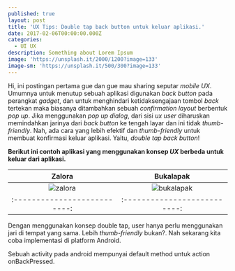 ```yaml
---
published: true
layout: post
title: 'UX Tips: Double tap back button untuk keluar aplikasi.'
date: 2017-02-06T00:00:00.000Z
categories:
  - UI UX
description: Something about Lorem Ipsum
image: 'https://unsplash.it/2000/1200?image=133'
image-sm: 'https://unsplash.it/500/300?image=133'
---
```

Hi, ini postingan pertama gue dan gue mau sharing seputar _mobile UX_. Umumnya untuk menutup sebuah aplikasi digunakan _back button_ pada perangkat _gadget_, dan untuk menghindari ketidaksengajaan tombol _back_ tertekan maka biasanya ditambahkan sebuah _confirmation layout_ berbentuk _pop up_. Jika menggunakan _pop up dialog_, dari sisi _ux user_ diharuskan memindahkan jarinya dari _back button_ ke tengah layar dan ini tidak _thumb-friendly_. Nah, ada cara yang lebih efektif dan _thumb-friendly_ untuk membuat konfirmasi keluar aplikasi. Yaitu, _double tap back button_!



**Berikut ini contoh aplikasi yang menggunakan konsep _UX_ berbeda untuk keluar dari aplikasi.**

Zalora          |Bukalapak
:--------------------------:|:--------------------------:
![zalora](https://i.imgur.com/JCBct6il.jpg)  |   ![bukalapak](https://i.imgur.com/7Fa4iQcl.jpg)
:--------------------------:|:--------------------------:


Dengan menggunakan konsep double tap, user hanya perlu menggunakan jari di tempat yang sama. Lebih  _thumb-friendly_ bukan?. Nah sekarang kita coba implementasi di platform Android.

Sebuah activity pada android mempunyai default method untuk action onBackPressed.
